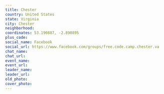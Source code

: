 ```yaml
---
title: Chester
country: United States
state: Virginia
city: Chester
neighborhood: 
coordinates: 53.190887, -2.890895
plus_code:
social_name: Facebook
social_url: https://www.facebook.com/groups/free.code.camp.chester.va
chat_name:
chat_url:
event_name:
event_url:
leader_name:
leader_url:
old_photo: 
cover_photo:
---
```

